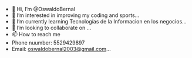 - 👋 Hi, I’m @OswaldoBernal
- 👀 I’m interested in improving my coding and sports...
- 🌱 I’m currently learning Tecnologías de la Informacion en los negocios...
- 💞️ I’m looking to collaborate on ...
- 📫 How to reach me
- Phone nuumber: 5529429897
- Email: oswaldobernal2003@gmail.com...

<!---
OswaldoBernal/OswaldoBernal is a ✨ special ✨ repository because its `README.md` (this file) appears on your GitHub profile.
You can click the Preview link to take a look at your changes.
--->

